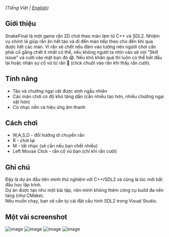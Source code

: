 *(Tiếng Việt | [English](./README.md))*

## Giới thiệu 
SnakeFinal là một game rắn 2D chơi theo màn làm từ C++ và SDL2. Nhiệm vụ chính là giúp rắn ăn hết táo và đi đến màn tiếp theo cho đến khi qua được hết các màn. 
Vì rắn sẽ chết nếu đâm vào tường nên người chơi cần phải cố gắng chết ít nhất có thể, nếu không người ta nhìn vào sẽ nói "Skill issue" và cười vào mặt bạn đó 😱. 
Nếu khó khăn quá thì luôn có thể bắt đầu lại hoặc nhận sự cổ vũ từ rắn 🐍 (click chuột vào rắn khi thấy rắn cười). 

## Tính năng  
- Táo và chướng ngại vật được sinh ngẫu nhiên  
- Các màn chơi có độ khó tăng dần (cần nhiều táo hơn, nhiều chướng ngại vật hơn)  
- Có nhạc nền và hiệu ứng âm thanh  

## Cách chơi 
- W,A,S,D - đổi hướng di chuyển rắn
- R - chơi lại
- M - tắt nhạc (sẽ cần nếu bạn chết nhiều)
- Left Mouse Click - rắn cổ vũ bạn (chỉ khi rắn cười)

## Ghi chú
Đây là dự án đầu tiên mình thử nghiệm với C++/SDL2 và cũng là lúc mới bắt đầu học lập trình.  
Dự án được tạo như một bài tập, nên mình không thêm công cụ build đa nền tảng (như CMake).  
Nếu muốn chạy, bạn sẽ cần tự cài đặt cấu hình SDL2 trong Visual Studio.

## Một vài screenshot 
![image](https://github.com/user-attachments/assets/031ecc46-569b-4643-9502-6cd1a6623e32) 
![image](https://github.com/user-attachments/assets/dfd40755-b502-46df-b53f-be64dee9d1e3) 
![image](https://github.com/user-attachments/assets/58af5069-aa05-40ab-b032-718e1e7a695d) 
![image](https://github.com/user-attachments/assets/c7d4ea39-de48-44b8-9da3-7561b22f2394)













